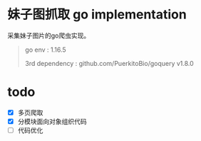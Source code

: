 # 妹子图抓取 go implementation

采集妹子图片的go爬虫实现。


> go env : 1.16.5
>
> 3rd dependency : github.com/PuerkitoBio/goquery v1.8.0
>

# todo

-[x] 多页爬取
-[x] 分模块面向对象组织代码
-[ ] 代码优化
